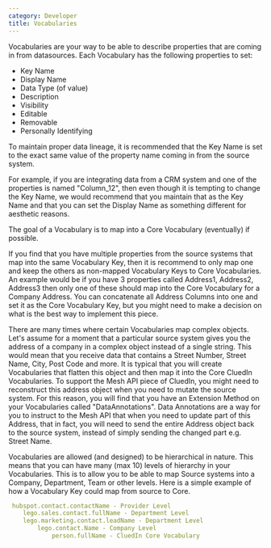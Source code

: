 ```yaml
---
category: Developer
title: Vocabularies
---
```


Vocabularies are your way to be able to describe properties that are coming in from datasources. Each Vocabulary has the following properties to set:

 - Key Name
 - Display Name
 - Data Type (of value)
 - Description
 - Visibility
 - Editable
 - Removable
 - Personally Identifying

 To maintain proper data lineage, it is recommended that the Key Name is set to the exact same value of the property name coming in from the source system. 

 For example, if you are integrating data from a CRM system and one of the properties is named "Column_12", then even though it is tempting to change the Key Name, we would recommend that you maintain that as the Key Name and that you can set the Display Name as something different for aesthetic reasons. 

 The goal of a Vocabulary is to map into a Core Vocabulary (eventually) if possible. 

 If you find that you have multiple properties from the source systems that map into the same Vocabulary Key, then it is recommend to only map one and keep the others as non-mapped Vocabulary Keys to Core Vocabularies. An example would be if you have 3 properties called Address1, Address2, Address3 then only one of these should map into the Core Vocabulary for a Company Address. You can concatenate all Address Columns into one and set it as the Core Vocabulary Key, but you might need to make a decision on what is the best way to implement this piece. 

 There are many times where certain Vocabularies map complex objects. Let's assume for a moment that a particular source system gives you the address of a company in a complex object instead of a single string. This would mean that you receive data that contains a Street Number, Street Name, City, Post Code and more. It is typical that you will create Vocabularies that flatten this object and then map it into the Core CluedIn Vocabularies. To support the Mesh API piece of CluedIn, you might need to reconstruct this address object when you need to mutate the source system. For this reason, you will find that you have an Extension Method on your Vocabularies called "DataAnnotations". Data Annotations are a way for you to instruct to the Mesh API that when you need to update part of this Address, that in fact, you will need to send the entire Address object back to the source system, instead of simply sending the changed part e.g. Street Name. 

 Vocabularies are allowed (and designed) to be hierarchical in nature. This means that you can have many (max 10) levels of hierarchy in your Vocabularies. This is to allow you to be able to map Source systems into a Company, Department, Team or other levels. Here is a simple example of how a Vocabulary Key could map from source to Core.

```yaml
 hubspot.contact.contactName - Provider Level
 	lego.sales.contact.fullName - Department Level
 	lego.marketing.contact.leadName - Department Level
 		lego.contact.Name - Company Level
 			person.fullName - CluedIn Core Vocabulary
```